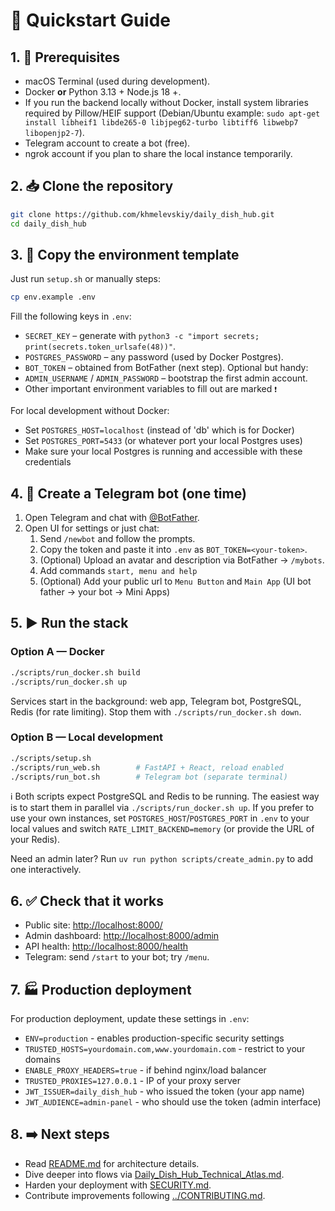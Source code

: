 # 🚀 Quickstart Guide

## 1. 🧰 Prerequisites

- macOS Terminal (used during development).
- Docker **or** Python 3.13 + Node.js 18 +.
- If you run the backend locally without Docker, install system libraries required by Pillow/HEIF support (Debian/Ubuntu example: `sudo apt-get install libheif1 libde265-0 libjpeg62-turbo libtiff6 libwebp7 libopenjp2-7`).
- Telegram account to create a bot (free).
- ngrok account if you plan to share the local instance temporarily.

## 2. 📥 Clone the repository

```bash
git clone https://github.com/khmelevskiy/daily_dish_hub.git
cd daily_dish_hub
```

## 3. 🧾 Copy the environment template

Just run `setup.sh` or manually steps:

```bash
cp env.example .env
```

Fill the following keys in `.env`:

- `SECRET_KEY` – generate with `python3 -c "import secrets; print(secrets.token_urlsafe(48))"`.
- `POSTGRES_PASSWORD` – any password (used by Docker Postgres).
- `BOT_TOKEN` – obtained from BotFather (next step).
  Optional but handy:
- `ADMIN_USERNAME` / `ADMIN_PASSWORD` – bootstrap the first admin account.
- Other important environment variables to fill out are marked `❗️`

For local development without Docker:

- Set `POSTGRES_HOST=localhost` (instead of 'db' which is for Docker)
- Set `POSTGRES_PORT=5433` (or whatever port your local Postgres uses)
- Make sure your local Postgres is running and accessible with these credentials

## 4. 🤖 Create a Telegram bot (one time)

1. Open Telegram and chat with [@BotFather](https://t.me/BotFather).
2. Open UI for settings or just chat:
   1. Send `/newbot` and follow the prompts.
   2. Copy the token and paste it into `.env` as `BOT_TOKEN=<your-token>`.
   3. (Optional) Upload an avatar and description via BotFather → `/mybots`.
   4. Add commands `start, menu and help`
   5. (Optional) Add your public url to `Menu Button` and `Main App` (UI bot father -> your bot -> Mini Apps)

## 5. ▶️ Run the stack

### Option A — Docker

```bash
./scripts/run_docker.sh build
./scripts/run_docker.sh up
```

Services start in the background: web app, Telegram bot, PostgreSQL, Redis (for rate limiting). Stop them with `./scripts/run_docker.sh down`.

### Option B — Local development

```bash
./scripts/setup.sh
./scripts/run_web.sh        # FastAPI + React, reload enabled
./scripts/run_bot.sh        # Telegram bot (separate terminal)
```

ℹ️ Both scripts expect PostgreSQL and Redis to be running. The easiest way is to start them in parallel via `./scripts/run_docker.sh up`. If you prefer to use your own instances, set `POSTGRES_HOST`/`POSTGRES_PORT` in `.env` to your local values and switch `RATE_LIMIT_BACKEND=memory` (or provide the URL of your Redis).

Need an admin later? Run `uv run python scripts/create_admin.py` to add one interactively.

## 6. ✅ Check that it works

- Public site: <http://localhost:8000/>
- Admin dashboard: <http://localhost:8000/admin>
- API health: <http://localhost:8000/health>
- Telegram: send `/start` to your bot; try `/menu`.

## 7. 🏭 Production deployment

For production deployment, update these settings in `.env`:

- `ENV=production` - enables production-specific security settings
- `TRUSTED_HOSTS=yourdomain.com,www.yourdomain.com` - restrict to your domains
- `ENABLE_PROXY_HEADERS=true` - if behind nginx/load balancer
- `TRUSTED_PROXIES=127.0.0.1` - IP of your proxy server
- `JWT_ISSUER=daily_dish_hub` - who issued the token (your app name)
- `JWT_AUDIENCE=admin-panel` - who should use the token (admin interface)

## 8. ➡️ Next steps

- Read [README.md](README.md) for architecture details.
- Dive deeper into flows via [Daily_Dish_Hub_Technical_Atlas.md](Daily_Dish_Hub_Technical_Atlas.md).
- Harden your deployment with [SECURITY.md](SECURITY.md).
- Contribute improvements following [../CONTRIBUTING.md](../CONTRIBUTING.md).
